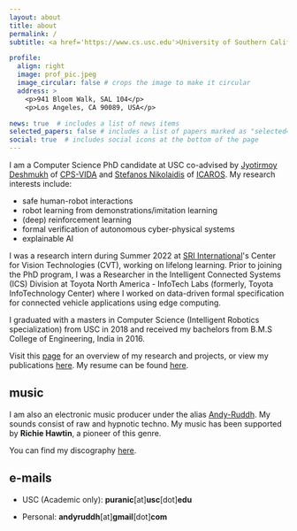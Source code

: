 ```yaml
---
layout: about
title: about
permalink: /
subtitle: <a href='https://www.cs.usc.edu'>University of Southern California (USC)</a>

profile:
  align: right
  image: prof_pic.jpeg
  image_circular: false # crops the image to make it circular
  address: >
    <p>941 Bloom Walk, SAL 104</p>
    <p>Los Angeles, CA 90089, USA</p>

news: true  # includes a list of news items
selected_papers: false # includes a list of papers marked as "selected={true}"
social: true  # includes social icons at the bottom of the page
---
```


I am a Computer Science PhD candidate at USC co-advised by [Jyotirmoy Deshmukh](https://jdeshmukh.github.io) of [CPS-VIDA](https://cps-vida.github.io) and [Stefanos Nikolaidis](http://stefanosnikolaidis.net) of [ICAROS](http://icaros.usc.edu). My research interests include:
  - safe human-robot interactions
  - robot learning from demonstrations/imitation learning
  - (deep) reinforcement learning
  - formal verification of autonomous cyber-physical systems
  - explainable AI

I was a research intern during Summer 2022 at [SRI International](https://www.sri.com/)'s Center for Vision Technologies (CVT), working on lifelong learning. Prior to joining the PhD program, I was a Researcher in the Intelligent Connected Systems (ICS) Division at Toyota North America - InfoTech Labs (formerly, Toyota InfoTechnology Center) where I worked on data-driven formal specification for connected vehicle applications using edge computing.

I graduated with a masters in Computer Science (Intelligent Robotics specialization) from USC in 2018 and received my bachelors from B.M.S College of Engineering, India in 2016.

Visit this [page](/research/) for an overview of my research and projects, or view my publications [here](/publications/). My resume can be found [here](/cv/).

## music

I am also an electronic music producer under the alias [Andy-Ruddh](https://soundcloud.com/andyruddh). My sounds consist of raw and hypnotic techno. My music has been supported by **Richie Hawtin**, a pioneer of this genre.

You can find my discography [here](/fun/).

## e-mails

- USC (Academic only): **puranic**[at]**usc**[dot]**edu**

- Personal: **andyruddh**[at]**gmail**[dot]**com**